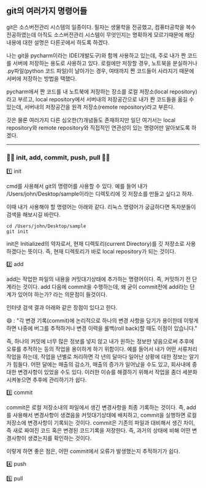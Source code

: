 ## git의 여러가지 명령어들

git은 소스버전관리 시스템의 일종이다. 필자는 생물학을 전공했고, 컴퓨터공학을 복수전공하였는데 아직도 소스버전관리 시스템이 무엇인지는 명확하게 모르기때문에 해당 내용에 대한 설명은 다른곳에서 하도록 하겠다.

나는 git을 pycharm이라는 IDE(개발도구)와 함께 사용하고 있는데, 주로 내가 짠 코드를 서버에 저장하는 용도로 사용하고 있다. 로컬에만 저장할 경우, 노트북을 분실하거나 .py파일(python 코드 파일)이 날아가는 경우, 여태까지 짠 코드들이 사라지기 때문에 서버에 저장하는 방법을 택했다.

pycharm에서 짠 코드를 내 노트북에 저장하는 장소를 로컬 저장소(local repository)라고 부르고, local repository에서 서버내의 저장공간으로 내가 짠 코드들을 옮길 수 있는데, 서버내의 저장공간을 원격 저장소(remote repository)라고 부른다.

깃은 물론 여러가지 다른 심오한(?)개념들도 존재하지만 일단 여기서는 local repository와 remote repository와 직접적인 연관성이 있는 명령어만 알아보도록 하겠다.

---

### 🧑‍💻 init, add, commit, push, pull 🧑‍💻

1️⃣ init 

cmd를 사용해서 git의 명령어를 사용할 수 있다. 예를 들어 내가 /Users/john/Desktop/sample이라는 디렉토리에 깃 저장소를 만들고 싶다고 하자.

이때 내가 사용해야 할 명령어는 아래와 같다. 리눅스 명령어가 궁금하다면 독자분들이 검색을 해보시길 바란다.

~~~linux
cd /Users/john/Desktop/sample
git init
~~~

init은 Initialized의 약자로서, 현재 디렉토리(current Directory)를 깃 저장소로 사용하겠다는 뜻이다. 즉, 현재 디렉토리가 바로 local repository가 되는 것이다.


2️⃣ add

add는 작업한 파일의 내용을 커밋대기상태에 추가하는 명령어이다. 즉, 커밋하기 전 단계라는 것이다. add 다음에 commit을 수행하는데, 왜 굳이 commit전에 add라는 단계가 있어야 하는가? 라는 의문점이 들것이다.

인터넷 검색 결과 아래와 같은 장점이 있다고 한다.

😄 : "각 변경 기록(commit)에 논리적으로 하나의 변경 사항을 담기가 용이한데 이렇게 하면 나중에 버그를 추적하거나 변경 이력을 롤백(roll back)할 때도 이점이 있습니다."

즉, 하나의 커밋에 너무 많은 정보를 넣지 않고 내가 원하는 정보만 넣음으로써 추후에 오류를 추적하는 등의 작업을 용이하게 하기 위함이다. 예를 들어서 내가 어떤 서류처리 작업을 하는데, 작업을 년별로 처리하면 각 년의 달마다 일어난 상황에 대한 정보는 알기가 힘들다. 어떤 달에는 매출의 감소가, 매출의 증가가 일어났을 수도 있고, 회사내에 중대한 변경사항이 있었을 수도 있다. 이러한 이슈를 해결하기 위해서 작업을 좀더 세분화 시켜놓으면 추후에 관리하기가 쉽다.


3️⃣ commit

commit은 로컬 저장소내의 파일에서 생긴 변경사항을 최종 기록하는 것이다. 즉, add를 사용해서 변경사항이 생겼음을 커밋대기상태에 배치하고, commit을 실행하면 로컬저장소에 변경사항이 기록되는 것이다. commit은 기존의 파일과 대비해서 생긴 차이, 즉 새로 짜여진 코드 혹은 변경된 코드기록을 저장한다. 즉, 과거의 상태에 비해 어떤 변경사항이 생겼는지를 확인하는 것이다.

이렇게 하면 좋은 점은, 어떤 commit에서 오류가 발생했는지 추적하기가 쉽다.

4️⃣ push

5️⃣ pull 








